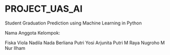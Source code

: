 # PROJECT_UAS_AI

Student Graduation Prediction using Machine Learning in Python

Nama Anggota Kelompok:

Fiska Viola Nadila
Nada Berliana Putri
Yosi Arjunita Putri
M Raya Nugroho
M Nur Ilham

